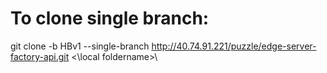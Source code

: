 # To clone single branch:

git clone -b HBv1 --single-branch http://40.74.91.221/puzzle/edge-server-factory-api.git <\local foldername>\
